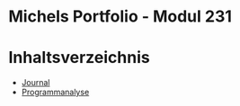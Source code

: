 # Michels Portfolio - Modul 231

# Inhaltsverzeichnis
- [Journal](01_Journal.md)
- [Programmanalyse](02_Programmanalyse.md)
